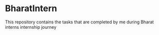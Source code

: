 # BharatIntern
This repository contains the tasks that are completed by me during Bharat interns internship journey
